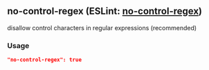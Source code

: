 <!-- Start:AutoDoc:: Modify `src/readme/rules.ts` and run `gulp readme` to update block -->
## no-control-regex (ESLint: [no-control-regex](http://eslint.org/docs/rules/no-control-regex))

disallow control characters in regular expressions (recommended)

### Usage

```json
"no-control-regex": true
```

<!-- End:AutoDoc -->
